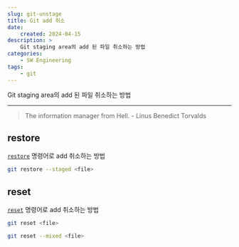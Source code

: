 ```yaml
---
slug: git-unstage
title: Git add 취소
date:
    created: 2024-04-15
description: >
    Git staging area의 add 된 파일 취소하는 방법
categories:
    - SW Engineering
tags:
    - git
---
```


Git staging area의 add 된 파일 취소하는 방법  

<!-- more -->

---

> The information manager from Hell. - Linus Benedict Torvalds

## restore

[`restore`](./2022-01-17-git_tips.md/#restore) 명령어로 add 취소하는 방법  

```bash
git restore --staged <file>
```

## reset

[`reset`](./2022-01-17-git_tips.md/#reset) 명령어로 add 취소하는 방법  

```bash
git reset <file>
```

```bash
git reset --mixed <file>
```
